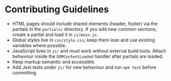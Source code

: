 # Contributing Guidelines

- HTML pages should include shared elements (header, footer) via the
  partials in the `partials/` directory. If you add new common sections,
  create a partial and load it in `js/main.js`.
- Global styles live in `css/style.css`; keep them lean and use existing
  variables where possible.
- JavaScript lives in `js/` and must work without external build tools.
  Attach behaviour inside the `DOMContentLoaded` handler after partials
  are loaded.
- Keep markup semantic and accessible.
- Add Jest tests under `js/` for new behaviour and run `npm test` before committing.
